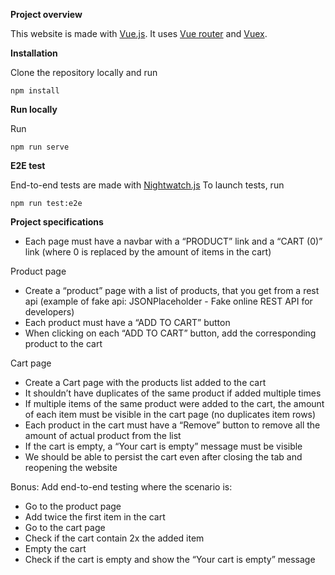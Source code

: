 **Project overview**

This website is made with [Vue.js](https://vuejs.org/).
It uses [Vue router](https://router.vuejs.org/) and [Vuex](https://vuex.vuejs.org/).

**Installation**

Clone the repository locally and run

    npm install

**Run locally**

Run

    npm run serve

**E2E test**

End-to-end tests are made with [Nightwatch.js](http://nightwatchjs.org/)
To launch tests, run 

    npm run test:e2e

**Project specifications**


- Each page must have a navbar with a “PRODUCT” link and a “CART (0)” link (where 0 is
replaced by the amount of items in the cart)

Product page

- Create a “product” page with a list of products, that you get from a rest api (example of
fake api: JSONPlaceholder - Fake online REST API for developers)
- Each product must have a “ADD TO CART” button
- When clicking on each “ADD TO CART” button, add the corresponding product to the cart

Cart page
- Create a Cart page with the products list added to the cart
- It shouldn’t have duplicates of the same product if added multiple times
- If multiple items of the same product were added to the cart, the amount of each item
must be visible in the cart page (no duplicates item rows)
- Each product in the cart must have a “Remove” button to remove all the amount of actual
product from the list
- If the cart is empty, a “Your cart is empty” message must be visible
- We should be able to persist the cart even after closing the tab and reopening the website


Bonus:
Add end-to-end testing where the scenario is:

- Go to the product page
- Add twice the first item in the cart
- Go to the cart page
- Check if the cart contain 2x the added item
- Empty the cart
- Check if the cart is empty and show the “Your cart is empty” message

